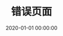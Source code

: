 ---
title     : 错误页面
date      : 2020-01-01 00:00:00
type      : 404
comments  : false
permalink : /404
---